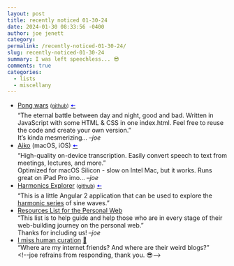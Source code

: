 ```yaml
---
layout: post
title: recently noticed 01-30-24
date: 2024-01-30 08:33:56 -0400
author: joe jenett
category: 
permalink: /recently-noticed-01-30-24/
slug: recently-noticed-01-30-24
summary: I was left speechless... 😎
comments: true
categories:
  - lists
  - miscellany
---
```

<ul class="links">
	<li><a title="Pong wars | Koen van Gilst" href="https://pong-wars.koenvangilst.nl/">Pong wars</a> <small>(<a href="https://github.com/vnglst/pong-wars">github</a>)</small>  <a title="source" href="https://news.ycombinator.com/user?id=vnglst"><span style="color:blue;">🠤</span></a><br>“The eternal battle between day and night, good and bad. Written in JavaScript with some HTML &amp; CSS in one index.html. Feel free to reuse the code and create your own version.”<br>It’s kinda mesmerizing... –<em>joe</em></li>
	<li><a title="Aiko — Sindre Sorhus" href="https://sindresorhus.com/aiko">Aiko</a> (macOS, iOS)  <a title="source" href="https://johnjohnston.info/blog/subtitling-with-aiko/"><span style="color:blue;">🠤</span></a><br>“High-quality on-device transcription. Easily convert speech to text from meetings, lectures, and more.”<br>Optimized for macOS Silicon - slow on Intel Mac, but it works. Runs great on iPad Pro imo... –<em>joe</em></li>
	<li><a title="Harmonics Explorer" href="https://teropa.info/harmonics-explorer/">Harmonics Explorer</a> <small>(<a href="https://github.com/teropa/harmonics-explorer?tab=readme-ov-file">github</a>)</small>  <a title="source" href="https://news.ycombinator.com/user?id=udit99"><span style="color:blue;">🠤</span></a><br>“This is a little Angular 2 application that can be used to explore the <a href="https://en.wikipedia.org/wiki/Harmonic_series_(music)" rel="nofollow">harmonic series</a> of sine waves.” </li>
	<li><a title="Resources List for the Personal Web" href="https://discourse.32bit.cafe/t/resources-list-for-the-personal-web/49">Resources List for the Personal Web</a> <br>“This list is to help guide and help those who are in every stage of their web-building journey on the personal web.”<br>Thanks for including us! –<em>joe</em></li>
	<li><a title="Cassidy Williams" href="https://blog.cassidoo.co/post/human-curation/">I miss human curation</a> <a href="https://pinboard.in/u:shiflett">📌</a><br>“Where are my internet friends? And where are their weird blogs?”<br>&lt;!--joe refrains from responding, thank you. 😎--&gt;</li>
</ul>
<a href="https://brid.gy/publish/mastodon"></a>